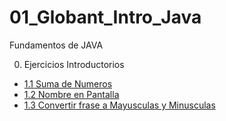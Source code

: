 # 01_Globant_Intro_Java
Fundamentos de JAVA


0. Ejercicios Introductorios
  - [1.1 Suma de Numeros](https://github.com/ErickOrtiz0298/01_Globant_Intro_Java/tree/main/00_Ejercicios_Introductorios/SumaDeNumeros)
  - [1.2 Nombre en Pantalla](https://github.com/ErickOrtiz0298/01_Globant_Intro_Java/tree/main/00_Ejercicios_Introductorios/NombreEnPantalla)
  - [1.3 Convertir frase a Mayusculas  y Minusculas](https://github.com/ErickOrtiz0298/01_Globant_Intro_Java/tree/main/00_Ejercicios_Introductorios/FraseMayusculasMinusculas)
